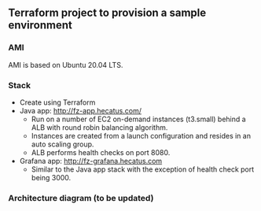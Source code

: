 ## Terraform project to provision a sample environment

### AMI
AMI is based on Ubuntu 20.04 LTS.

### Stack
* Create using Terraform
* Java app: http://fz-app.hecatus.com/
  * Run on a number of EC2 on-demand instances (t3.small) behind a ALB with round robin balancing algorithm.
  * Instances are created from a launch configuration and resides in an auto scaling group.
  * ALB performs health checks on port 8080.
* Grafana app: http://fz-grafana.hecatus.com
  * Similar to the Java app stack with the exception of health check port being 3000.
### Architecture diagram (to be updated)
